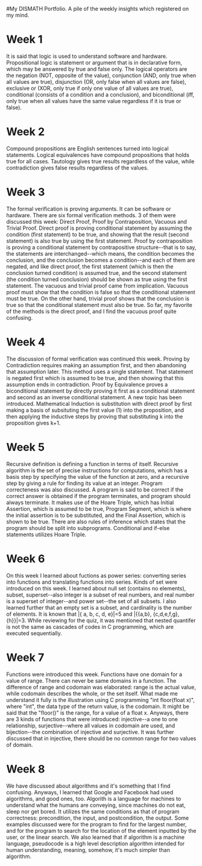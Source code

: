 #My DISMATH Portfolio.
A pile of the weekly insights which registered on my mind.

# Week 1
It is said that logic is used to understand software and hardware. Propositional logic is statement or argument that is in declarative form, which may be answered by true and false only. The logical operators are the negation (NOT, opposite of the value), conjunction (AND, only true when all values are true), disjunction (OR, only false when all values are false), exclusive or (XOR, only true if only one value of all values are true), conditional (consists of a condition and a conclusion), and biconditional (iff, only true when all values have the same value regardless if it is true or false).

# Week 2
Compound propositions are English sentences turned into logical statements. Logical equivalences have compound propositions that holds true for all cases. Tautology gives true results regardless of the value, while contradiction gives false results regardless of the values.

# Week 3
The formal verification is proving arguments. It can be software or hardware. There are six formal verification methods. 3 of them were discussed this week: Direct Proof, Proof by Contraposition, Vacuous and Trivial Proof.
Direct proof is proving conditional statement by assuming the condition (first statement) to be true, and showing that the result (second statement) is also true by using the first statement. Proof by contraposition is proving a conditional statement by contrapositive structure--that is to say, the statements are interchanged--which means, the condition becomes the conclusion, and the conclusion becomes a condition--and each of them are negated, and like direct proof, the first statement (which is then the conclusion turned condition) is assumed true, and the second statement (the condition turned conclusion) should be shown as true using the first statement. The vacuous and trivial proof came from implication. Vacuous proof must show that the condition is false so that the conditional statement must be true. On the other hand, trivial proof shows that the conclusion is true so that the conditional statement must also be true. So far, my favorite of the methods is the direct proof, and I find the vacuous proof quite confusing.

# Week 4
The discussion of formal verification was continued this week. Proving by Contradiction requires making an assumption first, and then abandoning that assumption later. This method uses a single statement. That statement is negated first which is assumed to be true, and then showing that this assumption ends in contradiction. Proof by Equivalence proves a biconditional statement by directly proving it first as a conditional statement and second as an inverse conditional statement.
A new topic has been introduced. Mathematical Induction is substitution with direct proof by first making a basis of subsituting the first value (1) into the proposition, and then applying the inductive steps by proving that substituting k into the proposition gives k+1.

# Week 5
Recursive definition is defining a function in terms of itself. Recursive algorithm is the set of precise instructions for computations, which has a basis step by specifying the value of the function at zero, and a recursive step by giving a rule for finding its value at an integer. Program correcteness was also discussed. A program is said to be correct if the correct answer is obtained if the program terminates, and program should always terminate. It makes use of the Hoare Triple, which has Initial Assertion, which is assumed to be true, Program Segment, which is where the initial assertion is to be substituted, and the Final Assertion, which is shown to be true. There are also rules of inference which states that the program should be split into subprograms. Conditional and if-else statements utilizes Hoare Triple.

# Week 6
On this week I learned about fuctions as power series: converting series into functions and translating functions into series. Kinds of set were introduced on this week. I learned about null set (contains no elements), subset, superset--also integer is a subset of real numbers, and real number is a superset of integer--and power set--the set of all subsets. I also learned further that an empty set is a subset, and cardinality is the number of elements. It is known that |{ a, b, c, d, e}|=5 and |{{a,b}, {c,d,e,f,g}, {h}}|=3. While reviewing for the quiz, it was mentioned that nested quantifer is not the same as cascades of codes in C programming, which are executed sequentially.

# Week 7
Functions were introduced this week. Functions have one domain for a value of range. There can never be same domains in a function. The difference of range and codomain was elaborated: range is the actual value, while codomain describes the whole, or the set itself. What made me understand it fully is the illustration using C programming "int floor(float x)", where "int", the data type of the return value, is the codomain. It might be said that the "floor()" is the range, for a value of a float x. Anyways, there are 3 kinds of functions that were introduced: injective--a one to one relationship, surjective--where all values in codomain are used, and bijection--the combination of injective and surjective. It was further discussed that in injective, there should be no common range for two values of domain.

# Week 8
We have discussed about algorithms and it's something that I find confusing. Anyways, I learned that Google and Facebook had used algorithms, and good ones, too. Algorith is a language for machines to understand what the humans are conveying, since machines do not eat, sleep nor get bored. It utilizes the same conditions as that of program correctness: precondition, the input, and postcondition, the output. Some examples discussed were for the program to find for the largest number, and for the program to search for the location of the element inputted by the user, or the linear search. We also learned that if algorithm is a machine language, pseudocode is a high level description algorithm intended for human understanding, meaning, somehow, it's much simpler than algorithm.
